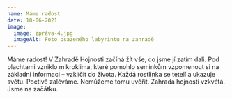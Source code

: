 ```yaml
---
name: Máme radost
date: 18-06-2021
image:
  image: zpráva-4.jpg
  imageAlt: Foto osazeného labyrintu na zahradě
---
```

Máme radost! V Zahradě Hojnosti začíná žít vše, co jsme jí zatím dali. Pod plachtami vzniklo mikroklima, které pomohlo semínkům vzpomenout si na základní informaci – vzklíčit do života. Každá rostlinka se tetelí a ukazuje světu. Poctivě zaléváme. Nemůžeme tomu uvěřit. Zahrada hojnosti vzkvétá. Jsme na začátku.
